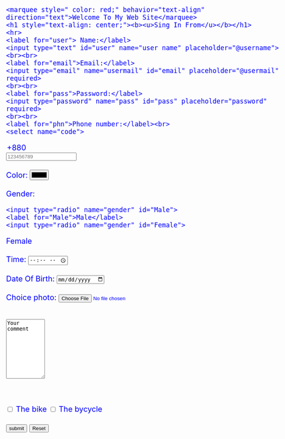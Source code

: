 <!DOCTYPE html>
<html lang="en">
<head>
    <meta charset="UTF-8">
    <meta http-equiv="X-UA-Compatible" content="IE=edge">
    <meta name="viewport" content="width=device-width, initial-scale=1.0">
    <title>Google From</title>
</head>
<body style="font-size: 20px; color: blue;">
    <br>
   
    <marquee style=" color: red;" behavior="text-align" direction="text">Welcome To My Web Site</marquee>
    <h1 style="text-align: center;"><b><u>Sing In From</u></b></h1>
    <hr>
    <label for="user"> Name:</label>
    <input type="text" id="user" name="user name" placeholder="@username">
    <br><br>
    <label for="email">Email:</label>
    <input type="email" name="usermail" id="email" placeholder="@usermail" required>
    <br><br>
    <label for="pass">Password:</label>
    <input type="password" name="pass" id="pass" placeholder="password" required>
    <br><br>
    <label for="phn">Phone number:</label><br>
    <select name="code">
<option value="+Bangladesh">+880</option>

</select>
    <input type="number" name=" number" id="phn" placeholder="123456789"required>
    <br><br>
    <label for="color">Color:</label>
    <input type="color" name="color" id="cl"> <br><br>
   Gender:
   
    <input type="radio" name="gender" id="Male">
    <label for="Male">Male</label>
    <input type="radio" name="gender" id="Female">
  <label for="Female">Female</label>
  <br><br>
  <label for="time">Time:</label>
  <input type="time" name="time" id="time">
  <br><br>
  <label for="date">Date Of Birth:</label>
  <input type="date" name="date" id="date">
  <br><br>
  <label for="file">Choice photo:</label>
  <input type="file" name="file" id="file">
  <br><br>
  <textarea name="comment" id="cm" cols="10" rows="10">Your comment</textarea>
  <br><br>
<input type="checkbox" name="1" id="1">
<label for="1">The bike</label> 
<input type="checkbox" name="2" id="2">
<label for="2">The bycycle</label>
<br><br>
<input type="submit" value="submit">
<input type="reset" value="Reset">
  <br><br>

</body>
</html>
